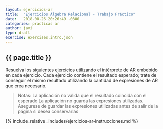 ```yaml
---
layout: ejercicios-ar
title:  "Ejercicios Álgebra Relacional - Trabajo Práctico"
date:   2018-08-26 20:26:49 -0300
categories: practicas ar
author: javi
type: draft
exercise: exercises.intro.json
---
```


## {{ page.title }}

Resuelva los siguientes ejercicios utilizando el intérprete de AR embebido en cada ejercicio. Cada ejercicio contiene el resultado esperado; trate de conseguir el mismo resultado utilizando la cantidad de expresiones de AR que crea necesario.

> Notas: 
> La aplicación no valida que el resultado coincida con el esperado
> La aplicación no guarda las expresiones utilizadas. Asegurese de guardar las expresiones utilizadas antes de salir de la página si desea conservarlas

{% include_relative _includes/ejercicios-ar-instrucciones.md %}